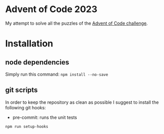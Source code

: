 # Advent of Code 2023

My attempt to solve all the puzzles of the [Advent of Code challenge](https://adventofcode.com/2023).

# Installation

## node dependencies

Simply run this command: `npm install --no-save`

## git scripts

In order to keep the repository as clean as possible I suggest to install the following git hooks:

 - pre-commit: runs the unit tests

`npm run setup-hooks`

